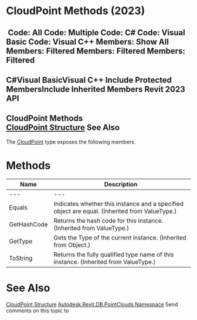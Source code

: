 # CloudPoint Methods (2023)

﻿
 Code: All Code: Multiple Code: C# Code: Visual Basic Code: Visual C++  Members: Show All Members: Filtered Members: Filtered Members: Filtered   
---  
C#Visual BasicVisual C++
Include Protected MembersInclude Inherited Members
Revit 2023 API  
---  
CloudPoint Methods  
[CloudPoint Structure](c780514e-fc08-e055-bda4-c4fe455c13d3.md "CloudPoint Structure") See Also  
---  
The [CloudPoint](c780514e-fc08-e055-bda4-c4fe455c13d3.md "CloudPoint Structure") type exposes the following members.
# Methods
| Name | Description |
| --- | --- |
| --- | --- | --- |
| Equals | Indicates whether this instance and a specified object are equal. (Inherited from ValueType.) |
| GetHashCode | Returns the hash code for this instance. (Inherited from ValueType.) |
| GetType | Gets the Type of the current instance. (Inherited from Object.) |
| ToString | Returns the fully qualified type name of this instance. (Inherited from ValueType.) |

# See Also
[CloudPoint Structure](c780514e-fc08-e055-bda4-c4fe455c13d3.md "CloudPoint Structure")
[Autodesk.Revit.DB.PointClouds Namespace](5974062a-47d4-c7bb-16f2-d5dd193bd170.md "Autodesk.Revit.DB.PointClouds Namespace")
Send comments on this topic to 